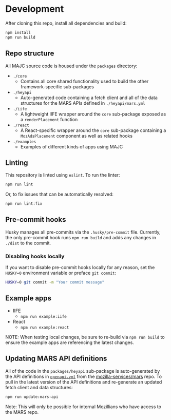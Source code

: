 # Development

After cloning this repo, install all dependencies and build:

```sh
npm install
npm run build
```

## Repo structure

All MAJC source code is housed under the `packages` directory:

- `./core`
  - Contains all core shared functionality used to build the other framework-specific sub-packages
- `./heyapi`
  - Auto-generated code containing a fetch client and all of the data structures for the MARS APIs defined in `./heyapi/mars.yml`
- `./iife`
  - A lightweight IIFE wrapper around the `core` sub-package exposed as a `renderPlacement` function
- `./react`
  - A React-specific wrapper around the `core` sub-package containing a `MozAdsPlacement` component as well as related hooks
- `./examples`
  - Examples of different kinds of apps using MAJC


## Linting

This repository is linted using `eslint`. To run the linter:

```sh
npm run lint
```

Or, to fix issues that can be automatically resolved:

```sh
npm run lint:fix
```

## Pre-commit hooks

Husky manages all pre-commits via the `.husky/pre-commit` file. Currently, the only pre-commit hook runs `npm run build` and adds any changes in `./dist` to the commit.

### Disabling hooks locally

If you want to disable pre-commit hooks locally for any reason, set the `HUSKY=0` environment variable or preface `git commit`:

```sh
HUSKY=0 git commit -m "Your commit message"
```

## Example apps

- IIFE
  - `npm run example:iife`
- React
  - `npm run example:react`

NOTE: When testing local changes, be sure to re-build via `npm run build` to ensure the example apps are referencing the latest changes.

## Updating MARS API definitions

All of the code in the `packages/heyapi` sub-package is auto-generated by the API definitions in [`openapi.yml`](https://github.com/mozilla-services/mars/blob/main/openapi/openapi.yml) from the [mozilla-services/mars](https://github.com/mozilla-services/mars) repo. To pull in the latest version of the API definitions and re-generate an updated fetch client and data structures:

```sh
npm run update:mars-api
```

Note: This will only be possible for internal Mozillians who have access to the MARS repo.
